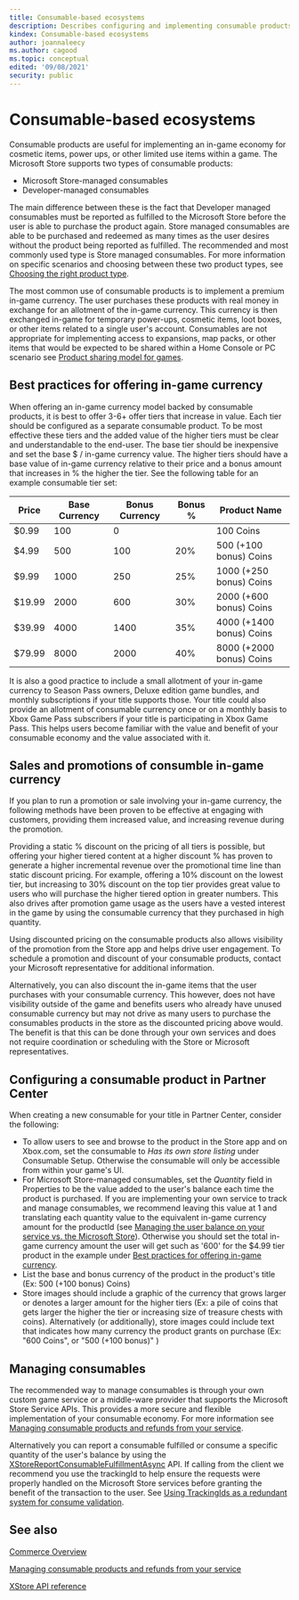 ```yaml
---
title: Consumable-based ecosystems
description: Describes configuring and implementing consumable products for your title.
kindex: Consumable-based ecosystems
author: joannaleecy
ms.author: cagood
ms.topic: conceptual
edited: '09/08/2021'
security: public
---
```



# Consumable-based ecosystems

Consumable products are useful for implementing an in-game economy for cosmetic items, power ups, or other limited use items within a game. 
The Microsoft Store supports two types of consumable products:

* Microsoft Store-managed consumables
* Developer-managed consumables

The main difference between these is the fact that Developer managed consumables must be reported as fulfilled to the Microsoft Store before the user is able to purchase the product again. 
Store managed consumables are able to be purchased and redeemed as many times as the user desires without the product being reported as fulfilled. 
The recommended and most commonly used type is Store managed consumables. 
For more information on specific scenarios and choosing between these two product types, see [Choosing the right product type](../getting-started/xstore-choosing-the-right-product-type.md).

The most common use of consumable products is to implement a premium in-game currency. 
The user purchases these products with real money in exchange for an allotment of the in-game currency. 
This currency is then exchanged in-game for temporary power-ups, cosmetic items, loot boxes, or other items related to a single user's account. 
Consumables are not appropriate for implementing access to expansions, map packs, or other items that would be expected to be shared within a Home Console or PC scenario see [Product sharing model for games](xstore-product-sharing-model-for-games.md).

<a id="best-practices"></a>

## Best practices for offering in-game currency

When offering an in-game currency model backed by consumable products, it is best to offer 3-6+ offer tiers that increase in value. 
Each tier should be configured as a separate consumable product. 
To be most effective these tiers and the added value of the higher tiers must be clear and understandable to the end-user. 
The base tier should be inexpensive and set the base $ / in-game currency value. 
The higher tiers should have a base value of in-game currency relative to their price and a bonus amount that increases in % the higher the tier. 
See the following table for an example consumable tier set:

| Price | Base Currency  | Bonus Currency  | Bonus % | Product Name   |
|------|--------------|------------------------|----|----------------|
| $0.99 | 100  | 0 | | 100 Coins |
| $4.99 | 500  | 100 | 20% | 500 (+100 bonus) Coins  |
| $9.99 | 1000  | 250 | 25% | 1000 (+250 bonus) Coins |
| $19.99 | 2000  | 600 | 30% | 2000 (+600 bonus) Coins |
| $39.99 | 4000  | 1400 | 35% | 4000 (+1400 bonus) Coins |
| $79.99 | 8000  | 2000 | 40% | 8000 (+2000 bonus) Coins |

It is also a good practice to include a small allotment of your in-game currency to Season Pass owners, Deluxe edition game bundles, and monthly subscriptions if your title supports those. 
Your title could also provide an allotment of consumable currency once or on a monthly basis to Xbox Game Pass subscribers if your title is participating in Xbox Game Pass. 
This helps users become familiar with the value and benefit of your consumable economy and the value associated with it.

## Sales and promotions of consumble in-game currency

If you plan to run a promotion or sale involving your in-game currency, the following methods have been proven to be effective at engaging with customers, providing them increased value, and increasing revenue during the promotion.

Providing a static % discount on the pricing of all tiers is possible, but offering your higher tiered content at a higher discount % has proven to generate a higher incremental revenue over the promotional time line than static discount pricing. 
For example, offering a 10% discount on the lowest tier, but increasing to 30% discount on the top tier provides great value to users who will purchase the higher tiered option in greater numbers. 
This also drives after promotion game usage as the users have a vested interest in the game by using the consumable currency that they purchased in high quantity.

Using discounted pricing on the consumable products also allows visibility of the promotion from the Store app and helps drive user engagement. 
To schedule a promotion and discount of your consumable products, contact your Microsoft representative for additional information.

Alternatively, you can also discount the in-game items that the user purchases with your consumable currency. 
This however, does not have visibility outside of the game and benefits users who already have unused consumable currency but may not drive as many users to purchase the consumables products in the store as the discounted pricing above would. 
The benefit is that this can be done through your own services and does not require coordination or scheduling with the Store or Microsoft representatives.

## Configuring a consumable product in Partner Center

When creating a new consumable for your title in Partner Center, consider the following:

* To allow users to see and browse to the product in the Store app and on Xbox.com, set the consumable to *Has its own store listing* under Consumable Setup. 
Otherwise the consumable will only be accessible from within your game's UI.
* For Microsoft Store-managed consumables, set the *Quantity* field in Properties to be the value added to the user's balance each time the product is purchased. 
If you are implementing your own service to track and manage consumables, we recommend leaving this value at 1 and translating each quantity value to the equivalent in-game currency amount for the productId (see [Managing the user balance on your service vs. the Microsoft Store](../service-to-service/xstore-managing-consumables-and-refunds.md)). 
Otherwise you should set the total in-game currency amount the user will get such as '600' for the $4.99 tier product in the example under [Best practices for offering in-game currency](#best-practices).
* List the base and bonus currency of the product in the product's title (Ex: 500 (+100 bonus) Coins)
* Store images should include a graphic of the currency that grows larger or denotes a larger amount for the higher tiers (Ex: a pile of coins that gets larger the higher the tier or increasing size of treasure chests with coins).  Alternatively (or additionally), store images could include text that indicates how many currency the product grants on purchase (Ex: "600 Coins", or "500 (+100 bonus)" )

<a id="managing"></a>

## Managing consumables

The recommended way to manage consumables is through your own custom game service or a middle-ware provider that supports the Microsoft Store Service APIs. 
This provides a more secure and flexible implementation of your consumable economy. 
For more information see [Managing consumable products and refunds from your service](../service-to-service/xstore-managing-consumables-and-refunds.md).

Alternatively you can report a consumable fulfilled or consume a specific quantity of the user's balance by using the [XStoreReportConsumableFulfillmentAsync](../../reference/system/xstore/functions/xstorereportconsumablefulfillmentasync.md) API.
If calling from the client we recommend you use the trackingId to help ensure the requests were properly handled on the Microsoft Store services before granting the benefit of the transaction to the user.
See [Using TrackingIds as a redundant system for consume validation](../service-to-service/xstore-managing-consumables-and-refunds.md).

## See also

[Commerce Overview](../commerce-nav.md)

[Managing consumable products and refunds from your service](../service-to-service/xstore-managing-consumables-and-refunds.md)

[XStore API reference](../../reference/system/xstore/xstore_members.md)